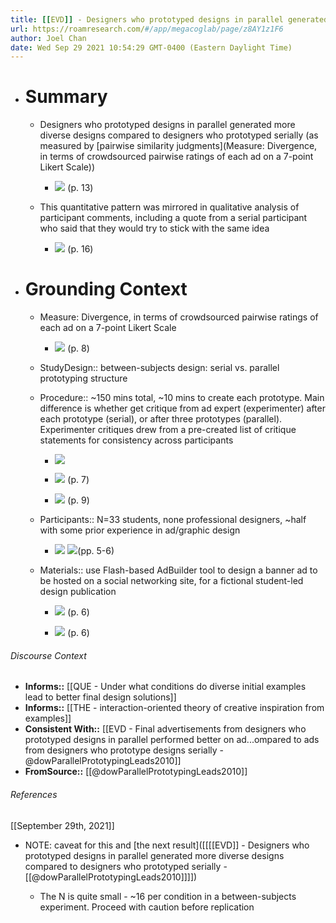 ```yaml
---
title: [[EVD]] - Designers who prototyped designs in parallel generated more diverse designs compared to designers who prototyped serially - [[@dowParallelPrototypingLeads2010]]
url: https://roamresearch.com/#/app/megacoglab/page/z8AY1z1F6
author: Joel Chan
date: Wed Sep 29 2021 10:54:29 GMT-0400 (Eastern Daylight Time)
---
```


- # Summary

    - Designers who prototyped designs in parallel generated more diverse designs compared to designers who prototyped serially (as measured by [pairwise similarity judgments](Measure: Divergence, in terms of crowdsourced pairwise ratings of each ad on a 7-point Likert Scale))

        - ![](https://firebasestorage.googleapis.com/v0/b/firescript-577a2.appspot.com/o/imgs%2Fapp%2Fmegacoglab%2FJbQOgi37Z8.png?alt=media&token=60306cf6-1c3f-4459-9b3b-a1db9caa47e4) (p. 13)

    - This quantitative pattern was mirrored in qualitative analysis of participant comments, including a quote from a serial participant who said that they would try to stick with the same idea

        - ![](https://firebasestorage.googleapis.com/v0/b/firescript-577a2.appspot.com/o/imgs%2Fapp%2Fmegacoglab%2FHBFfIizfgY.png?alt=media&token=b88548c7-4847-44ef-b7c6-14efbedc8f8a) (p. 16)
- # Grounding Context

    - Measure: Divergence, in terms of crowdsourced pairwise ratings of each ad on a 7-point Likert Scale

        - ![](https://firebasestorage.googleapis.com/v0/b/firescript-577a2.appspot.com/o/imgs%2Fapp%2Fmegacoglab%2FdSkaWwpEN9.png?alt=media&token=32f3dc34-586a-4563-946c-7590426a2371) (p. 8)

    - StudyDesign:: between-subjects design: serial vs. parallel prototyping structure

    - Procedure:: ~150 mins total, ~10 mins to create each prototype. Main difference is whether get critique from ad expert (experimenter) after each prototype (serial), or after three prototypes (parallel). Experimenter critiques drew from a pre-created list of critique statements for consistency across participants

        - ![](https://firebasestorage.googleapis.com/v0/b/firescript-577a2.appspot.com/o/imgs%2Fapp%2Fmegacoglab%2FaK2jEh8nU3.png?alt=media&token=4e7b4e58-2e48-425d-9f85-429bbbb60df6)

        - ![](https://firebasestorage.googleapis.com/v0/b/firescript-577a2.appspot.com/o/imgs%2Fapp%2Fmegacoglab%2FQiSEbomJ7O.png?alt=media&token=6a034943-2eb6-4d22-a763-f78aebbebcec) (p. 7)

        - ![](https://firebasestorage.googleapis.com/v0/b/firescript-577a2.appspot.com/o/imgs%2Fapp%2Fmegacoglab%2F2iNV3dowQU.png?alt=media&token=658ce4e6-8a38-4d8c-aef7-6b17fbeb20eb) (p. 9)

    - Participants:: N=33 students, none professional designers, ~half with some prior experience in ad/graphic design

        - ![](https://firebasestorage.googleapis.com/v0/b/firescript-577a2.appspot.com/o/imgs%2Fapp%2Fmegacoglab%2FtWLhVEzb1X.png?alt=media&token=9536bf92-05d6-4521-98e4-e4943860b6fd) 
![](https://firebasestorage.googleapis.com/v0/b/firescript-577a2.appspot.com/o/imgs%2Fapp%2Fmegacoglab%2FmUHK4M7lCe.png?alt=media&token=b1a79bd6-665f-4558-a9c1-107dde0fb196)(pp. 5-6)

    - Materials:: use Flash-based AdBuilder tool to design a banner ad to be hosted on a social networking site, for a fictional student-led design publication

        - ![](https://firebasestorage.googleapis.com/v0/b/firescript-577a2.appspot.com/o/imgs%2Fapp%2Fmegacoglab%2FyuHo1Ej1QT.png?alt=media&token=e9394c59-fcc9-4854-8fd5-c38e625f4d25) (p. 6)

        - ![](https://firebasestorage.googleapis.com/v0/b/firescript-577a2.appspot.com/o/imgs%2Fapp%2Fmegacoglab%2FuGkbPv9Lat.png?alt=media&token=f8034f0b-4cc4-4970-834d-82f3d1206e0b) (p. 6)

###### Discourse Context

- **Informs::** [[QUE - Under what conditions do diverse initial examples lead to better final design solutions]]
- **Informs::** [[THE - interaction-oriented theory of creative inspiration from examples]]
- **Consistent With::** [[EVD - Final advertisements from designers who prototyped designs in parallel performed better on ad...ompared to ads from designers who prototype designs serially - @dowParallelPrototypingLeads2010]]
- **FromSource::** [[@dowParallelPrototypingLeads2010]]

###### References

[[September 29th, 2021]]

- NOTE: caveat for this and [the next result]([[[[EVD]] - Designers who prototyped designs in parallel generated more diverse designs compared to designers who prototyped serially - [[@dowParallelPrototypingLeads2010]]]])

    - The N is quite small - ~16 per condition in a between-subjects experiment. Proceed with caution before replication
